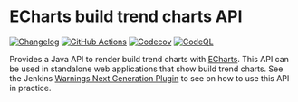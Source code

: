 # ECharts build trend charts API

[![Changelog](https://img.shields.io/github/release/uhafner/echarts-build-trends.svg?label=changelog)](https://github.com/uhafner/echarts-build-trends/releases/latest)
[![GitHub Actions](https://github.com/uhafner/echarts-build-trends/workflows/GitHub%20CI/badge.svg?branch=main)](https://github.com/uhafner/echarts-build-trends/actions)
[![Codecov](https://codecov.io/gh/uhafner/echarts-build-trends/branch/master/graph/badge.svg)](https://codecov.io/gh/uhafner/echarts-build-trends)
[![CodeQL](https://github.com/uhafner/echarts-build-trends/workflows/CodeQL/badge.svg?branch=master)](https://github.com/uhafner/echarts-build-trends/actions/workflows/codeql.yml)

Provides a Java API to render build trend charts with [ECharts](https://echarts.apache.org/en/index.html).
This API can be used in standalone web applications that show build trend charts. See the 
Jenkins [Warnings Next Generation Plugin](https://github.com/jenkinsci/warnings-ng-plugin) to see on how to use this API
in practice. 
 
